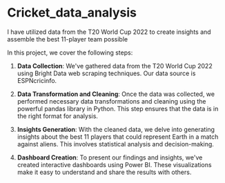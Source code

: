 # Cricket_data_analysis
I have utilized data from the T20 World Cup 2022 to create insights and assemble the best 11-player team possible

In this project, we cover the following  steps:
1. **Data Collection**: We've gathered data from the T20 World Cup 2022 using Bright Data web scraping techniques. Our data source is ESPNcricinfo.

2. **Data Transformation and Cleaning**: Once the data was collected, we performed necessary data transformations and cleaning using the powerful pandas library in Python. This step ensures that the data is in the right format for analysis.

3. **Insights Generation**: With the cleaned data, we delve into generating insights about the best 11 players that could represent Earth in a match against aliens. This involves statistical analysis and decision-making.

4. **Dashboard Creation**: To present our findings and insights, we've created interactive dashboards using Power BI. These visualizations make it easy to understand and share the results with others.
